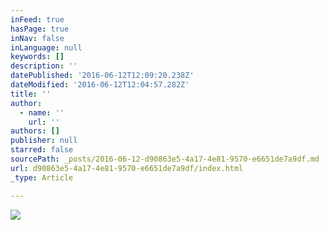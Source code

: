 ```yaml
---
inFeed: true
hasPage: true
inNav: false
inLanguage: null
keywords: []
description: ''
datePublished: '2016-06-12T12:09:20.238Z'
dateModified: '2016-06-12T12:04:57.282Z'
title: ''
author:
  - name: ''
    url: ''
authors: []
publisher: null
starred: false
sourcePath: _posts/2016-06-12-d90863e5-4a17-4e81-9570-e6651de7a9df.md
url: d90863e5-4a17-4e81-9570-e6651de7a9df/index.html
_type: Article

---
```

![](https://the-grid-user-content.s3-us-west-2.amazonaws.com/5b6f6452-a1ac-43ca-8376-478c430c980e.jpg)